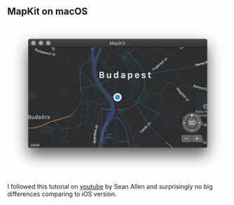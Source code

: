 ## MapKit on macOS

![MapKit](MapKit.png)

I followed this tutorial on [youtube](https://www.youtube.com/watch?v=WPpaAy73nJc) by Sean Allen and surprisingly no big differences comparing to iOS version.